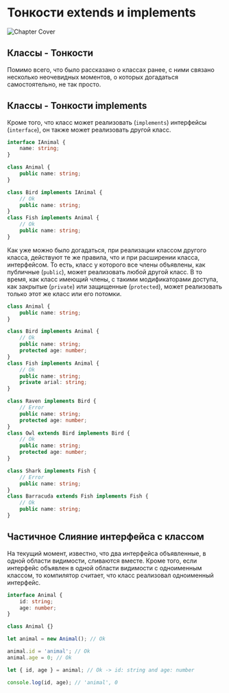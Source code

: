 # Тонкости extends и implements

![Chapter Cover](./images/chapter-cover.png)

## Классы - Тонкости

Помимо всего, что было рассказано о классах ранее, с ними связано несколько неочевидных моментов, о которых догадаться самостоятельно, не так просто.

## Классы - Тонкости implements

Кроме того, что класс может реализовать (`implements`) интерфейсы (`interface`), он также может реализовать другой класс.

```typescript
interface IAnimal {
    name: string;
}

class Animal {
    public name: string;
}

class Bird implements IAnimal {
    // Ok
    public name: string;
}
class Fish implements Animal {
    // Ok
    public name: string;
}
```

Как уже можно было догадаться, при реализации классом другого класса, действуют те же правила, что и при расширении класса, интерфейсом. То есть, класс у которого все члены объявлены, как публичные (`public`), может реализовать любой другой класс. В то время, как класс имеющий члены, с такими модификаторами доступа, как закрытые (`private`) или защищенные (`protected`), может реализовать только этот же класс или его потомки.

```typescript
class Animal {
    public name: string;
}

class Bird implements Animal {
    // Ok
    public name: string;
    protected age: number;
}
class Fish implements Animal {
    // Ok
    public name: string;
    private arial: string;
}

class Raven implements Bird {
    // Error
    public name: string;
    protected age: number;
}
class Owl extends Bird implements Bird {
    // Ok
    public name: string;
    protected age: number;
}

class Shark implements Fish {
    // Error
    public name: string;
}
class Barracuda extends Fish implements Fish {
    // Ok
    public name: string;
}
```

## Частичное Слияние интерфейса с классом

На текущий момент, известно, что два интерфейса объявленные, в одной области видимости, сливаются вместе. Кроме того, если интерфейс объявлен в одной области видимости с одноименным классом, то компилятор считает, что класс реализовал одноименный интерфейс.

```typescript
interface Animal {
    id: string;
    age: number;
}

class Animal {}

let animal = new Animal(); // Ok

animal.id = 'animal'; // Ok
animal.age = 0; // Ok

let { id, age } = animal; // Ok -> id: string and age: number

console.log(id, age); // 'animal', 0
```
